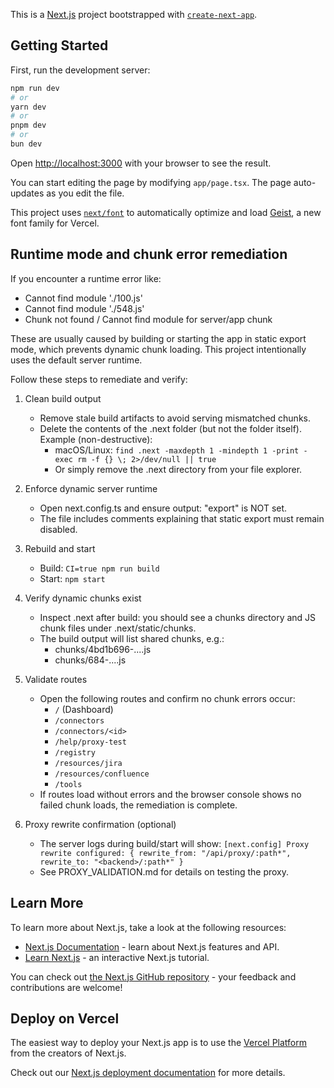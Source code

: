 This is a [Next.js](https://nextjs.org) project bootstrapped with [`create-next-app`](https://nextjs.org/docs/app/api-reference/cli/create-next-app).

## Getting Started

First, run the development server:

```bash
npm run dev
# or
yarn dev
# or
pnpm dev
# or
bun dev
```

Open [http://localhost:3000](http://localhost:3000) with your browser to see the result.

You can start editing the page by modifying `app/page.tsx`. The page auto-updates as you edit the file.

This project uses [`next/font`](https://nextjs.org/docs/app/building-your-application/optimizing/fonts) to automatically optimize and load [Geist](https://vercel.com/font), a new font family for Vercel.

## Runtime mode and chunk error remediation

If you encounter a runtime error like:

- Cannot find module './100.js'
- Cannot find module './548.js'
- Chunk not found / Cannot find module for server/app chunk

These are usually caused by building or starting the app in static export mode, which prevents dynamic chunk loading. This project intentionally uses the default server runtime.

Follow these steps to remediate and verify:

1) Clean build output
   - Remove stale build artifacts to avoid serving mismatched chunks.
   - Delete the contents of the .next folder (but not the folder itself).
     Example (non-destructive):
     - macOS/Linux: `find .next -maxdepth 1 -mindepth 1 -print -exec rm -f {} \; 2>/dev/null || true`
     - Or simply remove the .next directory from your file explorer.

2) Enforce dynamic server runtime
   - Open next.config.ts and ensure output: "export" is NOT set.
   - The file includes comments explaining that static export must remain disabled.

3) Rebuild and start
   - Build: `CI=true npm run build`
   - Start: `npm start`

4) Verify dynamic chunks exist
   - Inspect .next after build: you should see a chunks directory and JS chunk files under .next/static/chunks.
   - The build output will list shared chunks, e.g.:
     - chunks/4bd1b696-....js
     - chunks/684-....js

5) Validate routes
   - Open the following routes and confirm no chunk errors occur:
     - `/` (Dashboard)
     - `/connectors`
     - `/connectors/<id>`
     - `/help/proxy-test`
     - `/registry`
     - `/resources/jira`
     - `/resources/confluence`
     - `/tools`
   - If routes load without errors and the browser console shows no failed chunk loads, the remediation is complete.

6) Proxy rewrite confirmation (optional)
   - The server logs during build/start will show:
     `[next.config] Proxy rewrite configured: { rewrite_from: "/api/proxy/:path*", rewrite_to: "<backend>/:path*" }`
   - See PROXY_VALIDATION.md for details on testing the proxy.

## Learn More

To learn more about Next.js, take a look at the following resources:

- [Next.js Documentation](https://nextjs.org/docs) - learn about Next.js features and API.
- [Learn Next.js](https://nextjs.org/learn) - an interactive Next.js tutorial.

You can check out [the Next.js GitHub repository](https://github.com/vercel/next.js) - your feedback and contributions are welcome!

## Deploy on Vercel

The easiest way to deploy your Next.js app is to use the [Vercel Platform](https://vercel.com/new?utm_medium=default-template&filter=next.js&utm_source=create-next-app&utm_campaign=create-next-app-readme) from the creators of Next.js.

Check out our [Next.js deployment documentation](https://nextjs.org/docs/app/building-your-application/deploying) for more details.

